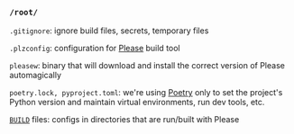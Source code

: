 ### `/root/`

`.gitignore`: ignore build files, secrets, temporary files

`.plzconfig`: configuration for [Please](https://please.build/) build tool

`pleasew`: binary that will download and install the correct version of Please automagically

`poetry.lock, pyproject.toml`: we're using [Poetry](https://python-poetry.org/) only to set the project's Python version and maintain virtual environments, run dev tools, etc.

[`BUILD`](https://please.build/language.html)  files: configs in directories that are run/built with Please
